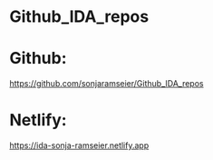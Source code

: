 # Github_IDA_repos
# Github:
https://github.com/sonjaramseier/Github_IDA_repos
# Netlify:
https://ida-sonja-ramseier.netlify.app
